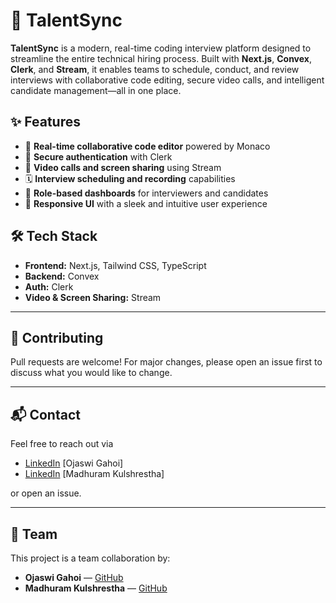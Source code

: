# 🚀 TalentSync

**TalentSync** is a modern, real-time coding interview platform designed to streamline the entire technical hiring process. Built with **Next.js**, **Convex**, **Clerk**, and **Stream**, it enables teams to schedule, conduct, and review interviews with collaborative code editing, secure video calls, and intelligent candidate management—all in one place.

## ✨ Features

- 🧠 **Real-time collaborative code editor** powered by Monaco  
- 🔐 **Secure authentication** with Clerk  
- 🎥 **Video calls and screen sharing** using Stream  
- 🗓️ **Interview scheduling and recording** capabilities  
- 👥 **Role-based dashboards** for interviewers and candidates  
- 📱 **Responsive UI** with a sleek and intuitive user experience  

## 🛠️ Tech Stack

- **Frontend:** Next.js, Tailwind CSS, TypeScript  
- **Backend:** Convex  
- **Auth:** Clerk  
- **Video & Screen Sharing:** Stream  
---

## 🤝 Contributing

Pull requests are welcome! For major changes, please open an issue first to discuss what you would like to change.

---

## 📬 Contact

Feel free to reach out via 
- [LinkedIn](https://www.linkedin.com/in/ojaswigahoi/) [Ojaswi Gahoi]
- [LinkedIn](https://www.linkedin.com/in/madhuram-kulshrestha-24593a251/) [Madhuram Kulshrestha]

or open an issue.

---
## 🙌 Team

This project is a team collaboration by:

- **Ojaswi Gahoi** — [GitHub](https://github.com/ojaswi2c9t)
- **Madhuram Kulshrestha** — [GitHub](https://github.com/madhuramkulshrestha123) 
